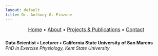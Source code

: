 ```yaml
---
layout: default
title: Dr. Anthony G. Pinzone
---
```


<div style="text-align:center; font-size: 1.1em; margin-bottom: 1.5em;">
  <a href="/">Home</a> • 
  <a href="/about">About</a> • 
  <a href="/projects">Projects & Publications</a> • 
  <a href="/contact">Contact</a>
</div>

**Data Scientist • Lecturer • California State University of San Marcos**  
_PhD in Exercise Physiology, Kent State University_
